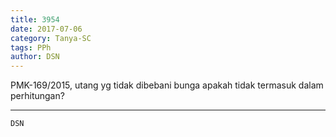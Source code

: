 ```yaml
---
title: 3954
date: 2017-07-06
category: Tanya-SC
tags: PPh
author: DSN
---
```


PMK-169/2015, utang yg tidak dibebani bunga apakah tidak termasuk dalam perhitungan?

---



`DSN`
